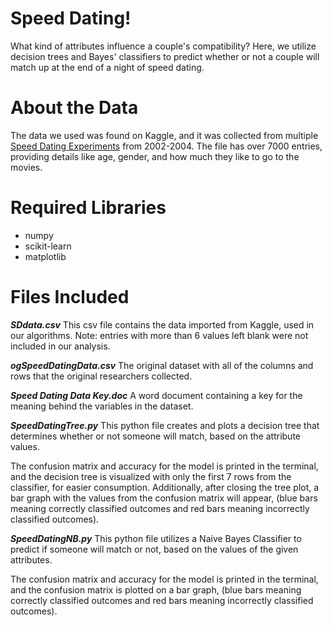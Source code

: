 # Speed Dating!

What kind of attributes influence a couple's compatibility? Here, we utilize decision trees and Bayes' classifiers to predict whether or not a couple will match up at the end of a night of speed dating. 

# About the Data
The data we used was found on Kaggle, and it was collected from multiple [Speed Dating Experiments](https://www.kaggle.com/datasets/annavictoria/speed-dating-experiment?resource=download) from 2002-2004. The file has over 7000 entries, providing details like age, gender, and how much they like to go to the movies. 

# Required Libraries
* numpy
* scikit-learn
* matplotlib

# Files Included
***SDdata.csv***
This csv file contains the data imported from Kaggle, used in our algorithms. Note: entries with more than 6 values left blank were not included in our analysis. 

***ogSpeedDatingData.csv***
The original dataset with all of the columns and rows that the original researchers collected.

***Speed Dating Data Key.doc***
A word document containing a key for the meaning behind the variables in the dataset.

***SpeedDatingTree.py***
This python file creates and plots a decision tree that determines whether or not someone will match, based on the attribute values.

The confusion matrix and accuracy for the model is printed in the terminal, and the decision tree is visualized with only the first 7 rows from the classifier, for easier consumption. Additionally, after closing the tree plot, a bar graph with the values from the confusion matrix will appear, (blue bars meaning correctly classified outcomes and red bars meaning incorrectly classified outcomes).


***SpeedDatingNB.py***
This python file utilizes a Naive Bayes Classifier to predict if someone will match or not, based on the values of the given attributes. 

The confusion matrix and accuracy for the model is printed in the terminal, and the confusion matrix is plotted on a bar graph, (blue bars meaning correctly classified outcomes and red bars meaning incorrectly classified outcomes).